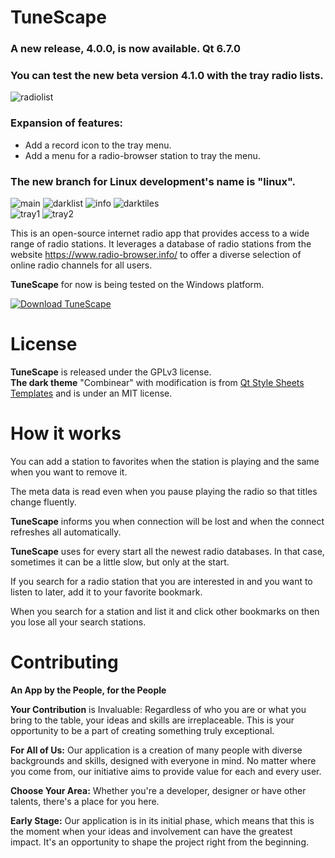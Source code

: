 
# TuneScape   
### **A new release, 4.0.0, is now available. Qt 6.7.0**   
### **You can test the new beta version 4.1.0 with the tray radio lists.**   
![radiolist](https://github.com/grzesiekkedzior/TuneScape/assets/23739158/3dec5f97-6efc-47bc-9e4e-2bda6a7cdc85)   

### Expansion of features:    
- Add a record icon to the tray menu.
- Add a menu for a radio-browser station to tray the menu.   
### **The new branch for Linux development's name is "linux".**   
![main](https://github.com/grzesiekkedzior/TuneScape/assets/23739158/a6074926-5540-401d-a4e3-a93594de6edf)
![darklist](https://github.com/grzesiekkedzior/TuneScape/assets/23739158/cb29751d-19f5-4079-8aa6-76d2c89bcb91)
![info](https://github.com/grzesiekkedzior/TuneScape/assets/23739158/e074fa42-826f-439f-9cf9-7830e028044d)
![darktiles](https://github.com/grzesiekkedzior/TuneScape/assets/23739158/16e0fa4d-c84e-4320-a251-07c4986d3479)   
![tray1](https://github.com/grzesiekkedzior/TuneScape/assets/23739158/a5697f87-8b78-46a0-bdc7-20f93afb1f69)
![tray2](https://github.com/grzesiekkedzior/TuneScape/assets/23739158/38610f42-4f10-4fe3-a3a0-c07b8bbd7356)
   


This is an open-source internet radio app that provides access to a wide range of radio stations. It leverages a database of radio stations from the website https://www.radio-browser.info/ to offer a diverse selection of online radio channels for all users.

**TuneScape** for now is being tested on the Windows platform.

[![Download TuneScape](https://a.fsdn.com/con/app/sf-download-button)](https://sourceforge.net/projects/tunescape/files/latest/download)

# License
**TuneScape** is released under the GPLv3 license.  
**The dark theme** "Combinear" with modification is from [Qt Style Sheets Templates](https://qss-stock.devsecstudio.com/) and is under an MIT license.

# How it works

You can add a station to favorites when the station is playing and the same when you want to remove it.

The meta data is read even when you pause playing the radio so that titles change fluently.

**TuneScape** informs you when connection will be lost and when the connect refreshes all automatically.

**TuneScape** uses for every start all the newest radio databases. In that case, sometimes it can be a little slow, but only at the start.

If you search for a radio station that you are interested in and you want to listen to later, add it to your favorite bookmark.

When you search for a station and list it and click other bookmarks on then you lose all your search stations.

# Contributing

**An App by the People, for the People**

**Your Contribution** is Invaluable: Regardless of who you are or what you bring to the table, your ideas and skills are irreplaceable. This is your opportunity to be a part of creating something truly exceptional.

**For All of Us:** Our application is a creation of many people with diverse backgrounds and skills, designed with everyone in mind. No matter where you come from, our initiative aims to provide value for each and every user.

**Choose Your Area:** Whether you're a developer, designer or have other talents, there's a place for you here.

**Early Stage:** Our application is in its initial phase, which means that this is the moment when your ideas and involvement can have the greatest impact. It's an opportunity to shape the project right from the beginning.
